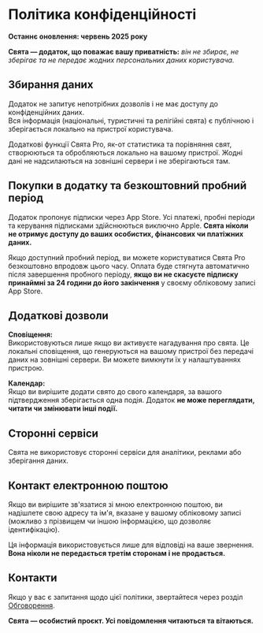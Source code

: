 # Політика конфіденційності  

**Останнє оновлення: червень 2025 року**  

**Свята — додаток, що поважає вашу приватність:** *він не збирає, не зберігає та не передає жодних персональних даних користувача.*  

## Збирання даних  

Додаток не запитує непотрібних дозволів і не має доступу до конфіденційних даних.  
Вся інформація (національні, туристичні та релігійні свята) є публічною і зберігається локально на пристрої користувача.  

Додаткові функції Свята Pro, як-от статистика та порівняння свят, створюються та обробляються локально на вашому пристрої. Жодні дані не надсилаються на зовнішні сервери і не зберігаються там.  

## Покупки в додатку та безкоштовний пробний період  

Додаток пропонує підписки через App Store. Усі платежі, пробні періоди та керування підписками здійснюються виключно Apple. **Свята ніколи не отримує доступу до ваших особистих, фінансових чи платіжних даних.**  

Якщо доступний пробний період, ви можете користуватися Свята Pro безкоштовно впродовж цього часу. Оплата буде стягнута автоматично після завершення пробного періоду, **якщо ви не скасуєте підписку принаймні за 24 години до його закінчення** у своєму обліковому записі App Store.  

## Додаткові дозволи  

**Сповіщення:**  
Використовуються лише якщо ви активуєте нагадування про свята. Це локальні сповіщення, що генеруються на вашому пристрої без передачі даних на зовнішні сервери. Ви можете вимкнути їх у налаштуваннях пристрою.  

**Календар:**  
Якщо ви вирішите додати свято до свого календаря, за вашого підтвердження зберігається одна подія. Додаток **не може переглядати, читати чи змінювати інші події.**  

## Сторонні сервіси  

Свята не використовує сторонні сервіси для аналітики, реклами або зберігання даних.  

## Контакт електронною поштою  

Якщо ви вирішите зв'язатися зі мною електронною поштою, ви надішлете свою адресу та ім'я, вказане у вашому обліковому записі (можливо з прізвищем чи іншою інформацією, що дозволяє ідентифікацію).  

Ця інформація використовується лише для відповіді на ваше звернення. **Вона ніколи не передається третім сторонам і не продається.**  

## Контакти  

Якщо у вас є запитання щодо цієї політики, звертайтеся через розділ [Обговорення](https://github.com/lucasditomase/feriados/discussions).  

**Свята — особистий проєкт. Усі повідомлення читаються та вітаються.**  

